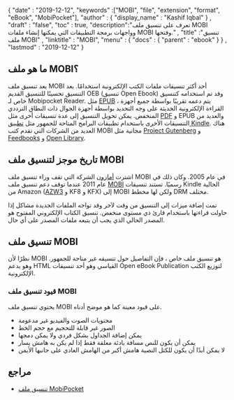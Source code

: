 {
  "date" : "2019-12-12",
  "keywords" :["MOBI", "file", "extension", "format", "eBook", "MobiPocket"],
  "author" : {
    "display_name" : "Kashif Iqbal"
} ,
  "draft" : "false",
  "toc" : true,
  "description":"تعرف على تنسيق ملف MOBI وواجهات برمجة التطبيقات التي يمكنها إنشاء ملفات MOBI وفتحها." ,
  "title" :"تنسيق ملف MOBI" ,
  "linktitle" : "MOBI",
  "menu" : {
    "docs" : {
      "parent" : "ebook"
}
} ,
  "lastmod" : "2019-12-12"
}

## ما هو ملف MOBI؟

يعد تنسيق ملف MOBI أحد أكثر تنسيقات ملفات الكتب الإلكترونية استخدامًا. يعد التنسيق تحسينًا للتنسيق القديم OEB (تنسيق Open Ebook) وقد تم استخدامه كتنسيق خاص لـ Mobipocket Reader. مثل [EPUB](/ar/ebook/epub/) ، يتم دعمه تقريبًا بواسطة جميع أجهزة القراءة الإلكترونية الحديثة على وجه التحديد بواسطة أجهزة الجوال ذات النطاق الترددي المنخفض. يمكن تحويل التنسيق إلى عدة تنسيقات أخرى مثل [PDF](/ar/pdf/) و EPUB والعديد من التنسيقات الأخرى باستخدام تطبيقات البرامج المتاحة للجمهور مثل [تطبيق Kindle](https://www.amazon.com/kindle-dbs/fd/kcp). هناك العديد من الشركات التي تقدم كتب MOBI مجانية مثل [Project Gutenberg](https://www.gutenberg.org/) و [Feedbooks](http://www.feedbooks.com/) و [Open Library]( https://openlibrary.org/).

## تاريخ موجز لتنسيق ملف MOBI

اشترت [أمازون](https://www.amazon.com) الشركة التي تقف وراء تنسيق ملف MOBI في عام 2005. وكان ذلك في عام 2011 عندما توقف دعم تنسيق ملف [MOBI](/ar/ebook/mobi/) رسميًا. تستند تنسيقات Kindle الحالية من Amazon ([AZW3](/ar/ebook/azw3/) و KF8 و KFX) إلى MOBI ولكن لها مخطط DRM مختلف.

تمت إضافة ميزات إلى التنسيق من وقت لآخر وقد تواجه الملفات الجديدة مشاكل إذا حاولت قراءتها باستخدام قارئ ذي مستوى منخفض. تنسيق الكتاب الإلكتروني المفتوح هو المصدر الحالي الذي يجب أن يتبعه ملفات المصدر على أي حال.

## تنسيق ملف MOBI

نظرًا لأن MOBI هو تنسيق ملف خاص ، فإن التفاصيل حول تنسيقه غير متاحة للجمهور. وهو يدعم HTML القياسي وهو أحد تنسيقات Open eBook Publication لتوزيع الكتب الإلكترونية.

### قيود تنسيق ملف MOBI

يحتوي تنسيق ملف MOBI على قيود معينة كما هو موضح أدناه.

* محتويات الصوت والفيديو غير مدعومة
* الصور غير قابلة للتحجيم مع حجم الخط
* يمكن إضافة الجداول بشكل فردي ولا يمكن دمجها
* يمكن أن يكون للنص مسافة بادئة معلقة فقط إذا لم يكن به هامش يسار
* لا يمكن أبدًا أن يكون للكتل النصية هامش أكبر من الهامش العادي على جانبها الأيمن

## مراجع

* [تنسيق ملف MobiPocket](https://www.loc.gov/preservation/digital/formats/fdd/fdd000472.shtml)

